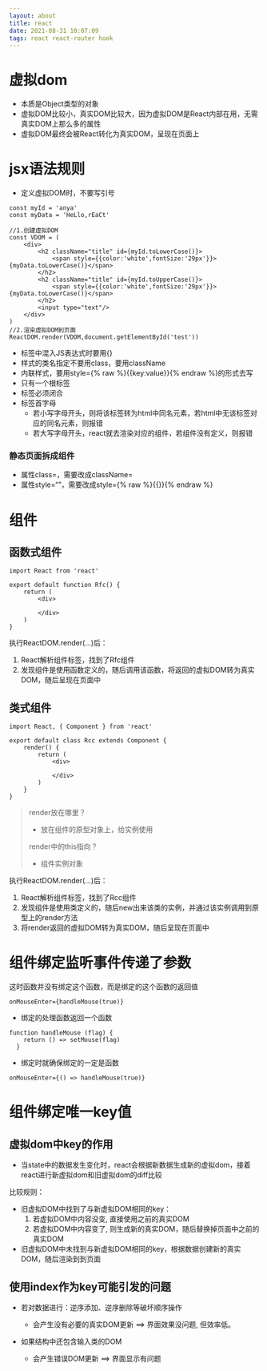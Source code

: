 ```yaml
---
layout: about
title: react
date: 2021-08-31 10:07:09
tags: react react-router hook
---
```


# 虚拟dom

- 本质是Object类型的对象
- 虚拟DOM比较小，真实DOM比较大，因为虚拟DOM是React内部在用，无需真实DOM上那么多的属性
- 虚拟DOM最终会被React转化为真实DOM，呈现在页面上

# jsx语法规则

- 定义虚拟DOM时，不要写引号

```
const myId = 'anya'
const myData = 'HeLlo,rEaCt'

//1.创建虚拟DOM
const VDOM = (
	<div>
		<h2 className="title" id={myId.toLowerCase()}>
			<span style={{color:'white',fontSize:'29px'}}>{myData.toLowerCase()}</span>
		</h2>
		<h2 className="title" id={myId.toUpperCase()}>
			<span style={{color:'white',fontSize:'29px'}}>{myData.toLowerCase()}</span>
		</h2>
		<input type="text"/>
	</div>
)
//2.渲染虚拟DOM到页面
ReactDOM.render(VDOM,document.getElementById('test'))
```

- 标签中混入JS表达式时要用{}
- 样式的类名指定不要用class，要用className
- 内联样式，要用style={% raw %}{{key:value}}{% endraw %}的形式去写
- 只有一个根标签
- 标签必须闭合
- 标签首字母
  - 若小写字母开头，则将该标签转为html中同名元素，若html中无该标签对应的同名元素，则报错
  - 若大写字母开头，react就去渲染对应的组件，若组件没有定义，则报错

### 静态页面拆成组件

- 属性class=，需要改成className=
- 属性style=“”，需要改成style={% raw %}{{}}{% endraw %}

# 组件

## 函数式组件

```
import React from 'react'
		
export default function Rfc() {
    return (
        <div>

        </div>
    )
}
```

执行ReactDOM.render(<Rfc/>...)后：

1. React解析组件标签，找到了Rfc组件
2. 发现组件是使用函数定义的，随后调用该函数，将返回的虚拟DOM转为真实DOM，随后呈现在页面中

## 类式组件

```
import React, { Component } from 'react'
		
export default class Rcc extends Component {
    render() {
        return (
            <div>

            </div>
        )
    }
}
```

> render放在哪里？
>
> - 放在组件的原型对象上，给实例使用
>
> render中的this指向？
>
> - 组件实例对象

执行ReactDOM.render(<Rcc/>...)后：

1. React解析组件标签，找到了Rcc组件
2. 发现组件是使用类定义的，随后new出来该类的实例，并通过该实例调用到原型上的render方法
3. 将render返回的虚拟DOM转为真实DOM，随后呈现在页面中

# 组件绑定监听事件传递了参数

这时函数并没有绑定这个函数，而是绑定的这个函数的返回值

```
onMouseEnter={handleMouse(true)}
```

- 绑定的处理函数返回一个函数

```
function handleMouse (flag) {
    return () => setMouse(flag)
  }
```

- 绑定时就确保绑定的一定是函数

```
onMouseEnter={() => handleMouse(true)}
```

# 组件绑定唯一key值

## 虚拟dom中key的作用

- 当state中的数据发生变化时，react会根据新数据生成新的虚拟dom，接着react进行新虚拟dom和旧虚拟dom的diff比较

比较规则：

- 旧虚拟DOM中找到了与新虚拟DOM相同的key：
  1. 若虚拟DOM中内容没变, 直接使用之前的真实DOM
  2. 若虚拟DOM中内容变了, 则生成新的真实DOM，随后替换掉页面中之前的真实DOM
- 旧虚拟DOM中未找到与新虚拟DOM相同的key，根据数据创建新的真实DOM，随后渲染到到页面

## 使用index作为key可能引发的问题

- 若对数据进行：逆序添加、逆序删除等破坏顺序操作
  - 会产生没有必要的真实DOM更新 ==> 界面效果没问题, 但效率低。

- 如果结构中还包含输入类的DOM
  - 会产生错误DOM更新 ==> 界面显示有问题